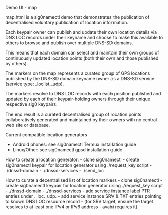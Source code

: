 Demo UI - map

map.html is a sig0namectl demo that demonstrates the publication of decentralised voluntary publication of location information.

Each keypair owner can publish and update their own location details via DNS LOC records under their keyname and choose to make this available to others to browse and publish over multiple DNS-SD domains.

This means that each domain can select and maintain their own groups of continuously updated location points (both their own and those published by others).

The markers on the map represents a curated group of GPS locations published by the DNS-SD domain keyname owner as a DNS-SD service (service type: \_loclist.\_udp).

The markers resolve to DNS LOC records with each position published and updated by each of their keypair-holding owners through their unique respective sig0 keypairs.

The end result is a curated decentralised group of location points collaboratively generated and maintained by their owners with no central web site or database.


Current compatible location generators

- Android phones: see sig0namectl Termux installation guide
- Linux/Other: see sig0namectl gpsd installation guide

How to create a location generator:
    - clone sig0namectl
    - create sig0namectl keypair for location generator using ./request_key script
    - ./dnssd-domain <sig0-keyname>
    - ./dnssd-services <sig0-keyname>
    - ./send\_loc <sig0-keyname>

How to curate a decentralised list of location markers
    - clone sig0namectl
    - create sig0namectl keypair for location generator using ./request_key script
    - ./dnssd-domain <sig0-keyname>
    - ./dnssd-services <sig0-keyname>
    - add service instance label PTR entries under <tag>.\_loc.\_udp.<sig0-keyname>
    - add service instance SRV & TXT entries pointing to known DNS LOC resource record
    - (for SRV target, ensure the target resolves to at least one IPv4 or IPv6 address - avahi requires it)
